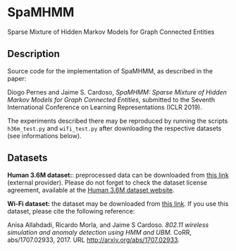 # SpaMHMM
Sparse Mixture of Hidden Markov Models for Graph Connected Entities

## Description
Source code for the implementation of SpaMHMM, as described in the paper:

Diogo Pernes and Jaime S. Cardoso, *SpaMHMM: Sparse Mixture of Hidden Markov Models for Graph Connected Entities*, submitted to the Seventh International Conference on Learning Representations (ICLR 2019).

The experiments described there may be reproduced by running the scripts ```h36m_test.py``` and ```wifi_test.py``` after downloading the
respective datasets (see informations below).

## Datasets
**Human 3.6M dataset:**: preprocessed data can be downloaded from [this link](http://www.cs.stanford.edu/people/ashesh/h3.6m.zip) (external provider). Please do not forget to check the dataset license agreement, available at the [Human 3.6M dataset website](http://vision.imar.ro/human3.6m/description.php).

**Wi-Fi dataset:** the dataset may be downloaded from [this link](https://drive.google.com/open?id=1IyK8lWvV9bDQ43ZT6a51lB9iPT9EtXt8). If you use this dataset, please cite the following reference:

Anisa Allahdadi, Ricardo Morla, and Jaime S Cardoso. *802.11 wireless simulation and anomaly
detection using HMM and UBM.* CoRR, abs/1707.02933, 2017. URL http://arxiv.org/abs/1707.02933.
